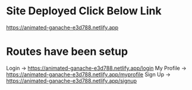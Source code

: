 # Site Deployed Click Below Link
https://animated-ganache-e3d788.netlify.app

# Routes have been setup
Login -> https://animated-ganache-e3d788.netlify.app/login
My Profile -> https://animated-ganache-e3d788.netlify.app/myprofile
Sign Up -> https://animated-ganache-e3d788.netlify.app/signup
